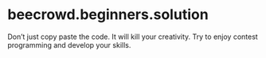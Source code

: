 # beecrowd.beginners.solution
Don’t just copy paste the code. It will kill your creativity. Try to enjoy contest programming and develop your skills.
